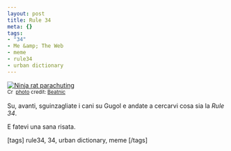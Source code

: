 ```yaml
--- 
layout: post
title: Rule 34
meta: {}
tags: 
- "34"
- Me &amp; The Web
- meme
- rule34
- urban dictionary
---
```

<a href="http://www.flickr.com/photos/35468148224@N01/88135655/" title="Ninja rat parachuting" target="_blank"><img src="http://farm1.static.flickr.com/30/88135655_4cb4f76aa2.jpg" alt="Ninja rat parachuting" border="0" /></a>  
<small><a href="http://creativecommons.org/licenses/by-nc/2.0/" title="Attribution-NonCommercial License" target="_blank"><img src="http://www.lastknight.com/wp-content/plugins/photo-dropper/images/cc.png" alt="Creative Commons License" border="0" width="16" height="16" align="absmiddle" /></a> <a href="http://www.photodropper.com/photos/" target="_blank">photo</a> credit: <a href="http://www.flickr.com/photos/35468148224@N01/88135655/" title="Beatnic" target="_blank">Beatnic</a></small>  
  
Su, avanti, sguinzagliate i cani su Gugol e andate a cercarvi cosa sia la *Rule 34*.  
  
E fatevi una sana risata.  
  
[tags] rule34, 34, urban dictionary, meme [/tags] 
